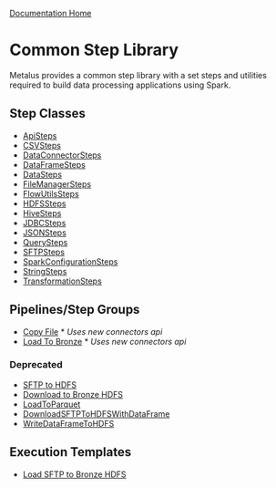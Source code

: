 [Documentation Home](../docs/readme.md)

# Common Step Library
Metalus provides a common step library with a set steps and utilities required to build data processing applications
using Spark.

## Step Classes
* [ApiSteps](docs/apisteps.md)
* [CSVSteps](docs/csvsteps.md)
* [DataConnectorSteps](docs/dataconnectorsteps.md)
* [DataFrameSteps](docs/dataframesteps.md)
* [DataSteps](docs/datasteps.md)
* [FileManagerSteps](docs/filemanagersteps.md)
* [FlowUtilsSteps](docs/flowutilssteps.md)
* [HDFSSteps](docs/hdfssteps.md)
* [HiveSteps](docs/catalogsteps.md)
* [JDBCSteps](docs/jdbcsteps.md)
* [JSONSteps](docs/jsonsteps.md)
* [QuerySteps](docs/querysteps.md)
* [SFTPSteps](docs/sftpsteps.md)
* [SparkConfigurationSteps](docs/sparkconfigurationstepds.md)
* [StringSteps](docs/stringsteps.md)
* [TransformationSteps](docs/transformationsteps.md)

## Pipelines/Step Groups
* [Copy File](docs/copyfile.md)  * _Uses new connectors api_
* [Load To Bronze](docs/loadtobronze.md)  * _Uses new connectors api_

### Deprecated
* [SFTP to HDFS](docs/sftp2hdfs.md)
* [Download to Bronze HDFS](docs/downloadToBronzeHdfs.md)
* [LoadToParquet](docs/loadtoparquet.md)
* [DownloadSFTPToHDFSWithDataFrame](docs/downloadsftptohdfswithdataframe.md)
* [WriteDataFrameToHDFS](docs/writedataframetohdfs.md)

## Execution Templates
* [Load SFTP to Bronze HDFS](docs/sftploadtobronze.md)
